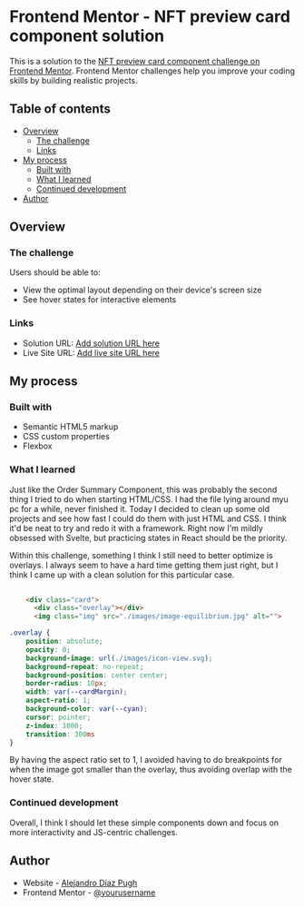# Frontend Mentor - NFT preview card component solution

This is a solution to the [NFT preview card component challenge on Frontend Mentor](https://www.frontendmentor.io/challenges/nft-preview-card-component-SbdUL_w0U). Frontend Mentor challenges help you improve your coding skills by building realistic projects. 

## Table of contents

- [Overview](#overview)
  - [The challenge](#the-challenge)
  - [Links](#links)
- [My process](#my-process)
  - [Built with](#built-with)
  - [What I learned](#what-i-learned)
  - [Continued development](#continued-development)
- [Author](#author)

## Overview

### The challenge

Users should be able to:

- View the optimal layout depending on their device's screen size
- See hover states for interactive elements


### Links

- Solution URL: [Add solution URL here](https://your-solution-url.com)
- Live Site URL: [Add live site URL here](https://alejandrodiazpugh.github.io/nft-preview-card/)

## My process

### Built with

- Semantic HTML5 markup
- CSS custom properties
- Flexbox

### What I learned

Just like the Order Summary Component, this was probably the second thing I tried to do when starting HTML/CSS. 
I had the file lying around myu pc for a while, never finished it. Today I decided to clean up some old projects and see how fast I could do them with just HTML and CSS. 
I think it'd be neat to try and redo it with a framework. Right now I'm mildly obsessed with Svelte, but practicing states in React should be the priority.

Within this challenge, something I think I still need to better optimize is overlays. I always seem to have a hard time getting them just right, but I think I came up with a clean solution for this particular case.


```html
    
    <div class="card">
      <div class="overlay"></div>
      <img class="img" src="./images/image-equilibrium.jpg" alt="">
```

```css
.overlay {
    position: absolute;
    opacity: 0;
    background-image: url(./images/icon-view.svg);
    background-repeat: no-repeat;
    background-position: center center;
    border-radius: 10px;
    width: var(--cardMargin);
    aspect-ratio: 1;
    background-color: var(--cyan);
    cursor: pointer;
    z-index: 1000;
    transition: 300ms
}
```
By having the aspect ratio set to 1, I avoided having to do breakpoints for when the image got smaller than the overlay, thus avoiding overlap with the hover state.

### Continued development

Overall, I think I should let these simple components down and focus on more interactivity and JS-centric challenges.

## Author

- Website - [Alejandro Díaz Pugh](https://www.diazpugh.com)
- Frontend Mentor - [@yourusername](https://www.frontendmentor.io/profile/alejandrodiazpugh)

